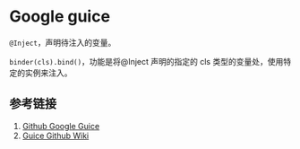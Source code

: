 # Google guice

`@Inject`，声明待注入的变量。

`binder(cls).bind()`，功能是将@Inject 声明的指定的 cls 类型的变量处，使用特定的实例来注入。

## 参考链接
1. [Github Google Guice](https://github.com/google/guice)
2. [Guice Github Wiki](https://github.com/google/guice/wiki/Motivation)

